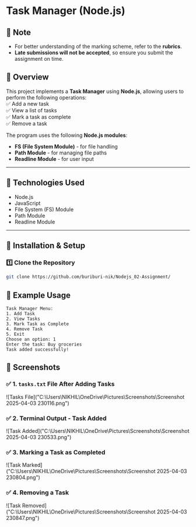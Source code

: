 # Task Manager (Node.js)

## 📌 Note

- For better understanding of the marking scheme, refer to the **rubrics**.
- **Late submissions will not be accepted**, so ensure you submit the assignment on time.

## 📌 Overview

This project implements a **Task Manager** using **Node.js**, allowing users to perform the following operations:  
✅ Add a new task  
✅ View a list of tasks  
✅ Mark a task as complete  
✅ Remove a task

The program uses the following **Node.js modules**:

- **FS (File System Module)** - for file handling
- **Path Module** - for managing file paths
- **Readline Module** - for user input

---

## 📌 Technologies Used

- Node.js
- JavaScript
- File System (FS) Module
- Path Module
- Readline Module

---

## 📌 Installation & Setup

### **1️⃣ Clone the Repository**

```bash
git clone https://github.com/buriburi-nik/Nodejs_02-Assignment/


```

## 📌 Example Usage

```
Task Manager Menu:
1. Add Task
2. View Tasks
3. Mark Task as Complete
4. Remove Task
5. Exit
Choose an option: 1
Enter the task: Buy groceries
Task added successfully!

```

## 📌 Screenshots

### ✅ 1. `tasks.txt` File After Adding Tasks

![Tasks File]("C:\Users\NIKHIL\OneDrive\Pictures\Screenshots\Screenshot 2025-04-03 230116.png")

### ✅ 2. Terminal Output - Task Added

![Task Added]("C:\Users\NIKHIL\OneDrive\Pictures\Screenshots\Screenshot 2025-04-03 230533.png")

### ✅ 3. Marking a Task as Completed

![Task Marked]("C:\Users\NIKHIL\OneDrive\Pictures\Screenshots\Screenshot 2025-04-03 230804.png")

### ✅ 4. Removing a Task

![Task Removed]("C:\Users\NIKHIL\OneDrive\Pictures\Screenshots\Screenshot 2025-04-03 230847.png")
